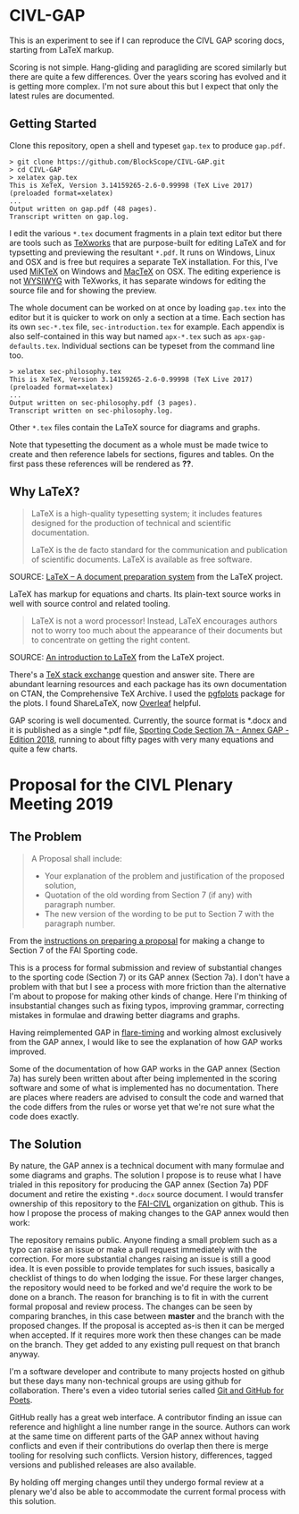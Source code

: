 # CIVL-GAP

This is an experiment to see if I can reproduce the CIVL GAP scoring docs,
starting from LaTeX markup.

Scoring is not simple. Hang-gliding and paragliding are scored similarly but
there are quite a few differences. Over the years scoring has evolved and it is
getting more complex. I'm not sure about this but I expect that only the latest
rules are documented.

## Getting Started

Clone this repository, open a shell and typeset `gap.tex` to produce `gap.pdf`.

```
> git clone https://github.com/BlockScope/CIVL-GAP.git
> cd CIVL-GAP
> xelatex gap.tex
This is XeTeX, Version 3.14159265-2.6-0.99998 (TeX Live 2017) (preloaded format=xelatex)
...
Output written on gap.pdf (48 pages).
Transcript written on gap.log.
```

I edit the various `*.tex` document fragments in a plain text editor but there
are tools such as [TeXworks](https://en.wikipedia.org/wiki/TeXworks) that are
purpose-built for editing LaTeX and for typsetting and previewing the resultant
`*.pdf`. It runs on Windows, Linux and OSX and is free but requires a separate
TeX installation. For this, I've used
[MiKTeX](https://en.wikipedia.org/wiki/MiKTeX) on Windows and
[MacTeX](https://en.wikipedia.org/wiki/MacTeX) on OSX. The editing experience
is not [WYSIWYG](https://en.wikipedia.org/wiki/WYSIWYG) with TeXworks, it has
separate windows for editing the source file and for showing the preview.

The whole document can be worked on at once by loading `gap.tex` into the
editor but it is quicker to work on only a section at a time. Each section has
its own `sec-*.tex` file, `sec-introduction.tex` for example. Each appendix is
also self-contained in this way but named `apx-*.tex` such as
`apx-gap-defaults.tex`. Individual sections can be typeset from the command
line too.

```
> xelatex sec-philosophy.tex
This is XeTeX, Version 3.14159265-2.6-0.99998 (TeX Live 2017) (preloaded format=xelatex)
...
Output written on sec-philosophy.pdf (3 pages).
Transcript written on sec-philosophy.log.
```

Other `*.tex` files contain the LaTeX source for diagrams and graphs.

Note that typesetting the document as a whole must be made twice to create and
then reference labels for sections, figures and tables. On the first pass these
references will be rendered as **??**.

## Why LaTeX?

> LaTeX is a high-quality typesetting system; it includes features designed
> for the production of technical and scientific documentation. 
>
> LaTeX is the de facto standard for the communication and publication of
> scientific documents. LaTeX is available as free software.

SOURCE: [LaTeX – A document preparation system](https://www.latex-project.org/)
from the LaTeX project.

LaTeX has markup for equations and charts. Its plain-text source works in well
with source control and related tooling.

> LaTeX is not a word processor! Instead, LaTeX encourages authors not to worry
> too much about the appearance of their documents but to concentrate on
> getting the right content.

SOURCE: [An introduction to LaTeX](https://www.latex-project.org/about/) from
the LaTeX project.

There's a [TeX stack exchange](https://tex.stackexchange.com/) question and
answer site. There are abundant learning resources and each package has its own
documentation on CTAN, the Comprehensive TeX Archive. I used the
[pgfplots](https://ctan.org/pkg/pgfplots?lang=en) package for the plots.
I found ShareLaTeX, now [Overleaf](https://www.overleaf.com/learn) helpful.

GAP scoring is well documented.  Currently, the source format is *.docx and it
is published as a single *.pdf file,
[Sporting Code Section 7A - Annex GAP - Edition 2018](https://www.fai.org/sites/default/files/civl/documents/sporting_code_s7a-xc-civl_gap_2018.pdf),
running to about fifty pages with very many equations and quite a few charts.

# Proposal for the CIVL Plenary Meeting 2019

## The Problem

> A Proposal shall include:
>
> * Your explanation of the problem and justification of the proposed solution,
> * Quotation of the old wording from Section 7 (if any) with paragraph number.
> * The new version of the wording to be put to Section 7 with the paragraph number.

From the [instructions on preparing
a proposal](https://www.fai.org/news/civl-plenary-2019) for making a change to
Section 7 of the FAI Sporting code.

This is a process for formal submission and review of substantial changes to
the sporting code (Section 7) or its GAP annex (Section 7a). I don't have
a problem with that but I see a process with more friction than the alternative
I'm about to propose for making other kinds of change. Here I'm thinking of
insubstantial changes such as fixing typos, improving grammar, correcting
mistakes in formulae and drawing better diagrams and graphs.

Having reimplemented GAP in
[flare-timing](https://github.com/BlockScope/flare-timing) and working almost
exclusively from the GAP annex, I would like to see the explanation of how GAP
works improved.

Some of the documentation of how GAP works in the GAP annex (Section 7a) has
surely been written about after being implemented in the scoring software and
some of what is implemented has no documentation.  There are places where
readers are advised to consult the code and warned that the code differs from
the rules or worse yet that we're not sure what the code does exactly.

## The Solution

By nature, the GAP annex is a technical document with many formulae and some
diagrams and graphs. The solution I propose is to reuse what I have trialed in
this repository for producing the GAP annex (Section 7a) PDF document and
retire the existing `*.docx` source document. I would transfer ownership of
this repository to the [FAI-CIVL](https://github.com/FAI-CIVL) organization on
github. This is how I propose the process of making changes to the GAP annex
would then work:

The repository remains public. Anyone finding a small problem such as a typo
can raise an issue or make a pull request immediately with the correction. For
more substantial changes raising an issue is still a good idea. It is even
possible to provide templates for such issues, basically a checklist of things
to do when lodging the issue. For these larger changes, the repository would
need to be forked and we'd require the work to be done on a branch. The reason
for branching is to fit in with the current formal proposal and review process.
The changes can be seen by comparing branches, in this case between **master**
and the branch with the proposed changes. If the proposal is accepted as-is
then it can be merged when accepted. If it requires more work then these
changes can be made on the branch. They get added to any existing pull request
on that branch anyway.

I'm a software developer and contribute to many projects hosted on github but
these days many non-technical groups are using github for collaboration.
There's even a video tutorial series called [Git and GitHub for
Poets](https://www.youtube.com/watch?v=BCQHnlnPusY&list=PLRqwX-V7Uu6ZF9C0YMKuns9sLDzK6zoiV).

GitHub really has a great web interface. A contributor finding an issue can
reference and highlight a line number range in the source. Authors can work at
the same time on different parts of the GAP annex without having conflicts and
even if their contributions do overlap then there is merge tooling for
resolving such conflicts.  Version history, differences, tagged versions and
published releases are also available.

By holding off merging changes until they undergo formal review at a plenary
we'd also be able to accommodate the current formal process with this solution.
